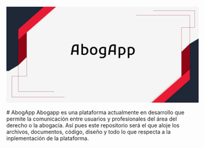 <p aling="center" >
    <img width="1280" src="Portada/portada.jpg">
</p>
# AbogApp
Abogapp es una plataforma actualmente en desarrollo que permite la comunicación entre usuarios y profesionales del área del derecho o la abogacía. Así pues este repositorio será el que aloje los archivos, documentos, código, diseño y todo lo que respecta a la inplementación de la plataforma.
